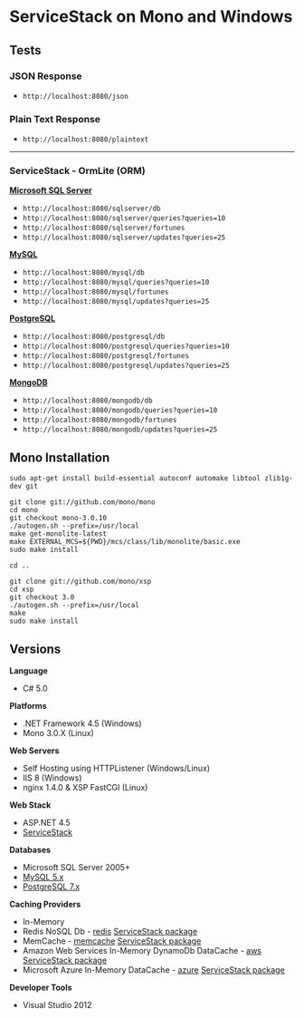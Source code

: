 # ServiceStack on Mono and Windows

## Tests

### JSON Response

* `http://localhost:8080/json`

### Plain Text Response

* `http://localhost:8080/plaintext`

---

### ServiceStack - OrmLite (ORM)

**[Microsoft SQL Server](http://www.nuget.org/packages/ServiceStack.OrmLite.SqlServer)**

* `http://localhost:8080/sqlserver/db`
* `http://localhost:8080/sqlserver/queries?queries=10`
* `http://localhost:8080/sqlserver/fortunes`
* `http://localhost:8080/sqlserver/updates?queries=25`

**[MySQL](http://www.nuget.org/packages/ServiceStack.OrmLite.MySql)**

* `http://localhost:8080/mysql/db`
* `http://localhost:8080/mysql/queries?queries=10`
* `http://localhost:8080/mysql/fortunes`
* `http://localhost:8080/mysql/updates?queries=25`

**[PostgreSQL](http://www.nuget.org/packages/ServiceStack.OrmLite.PostgreSql)**

* `http://localhost:8080/postgresql/db`
* `http://localhost:8080/postgresql/queries?queries=10`
* `http://localhost:8080/postgresql/fortunes`
* `http://localhost:8080/postgresql/updates?queries=25`

**[MongoDB](http://www.nuget.org/packages/mongocsharpdriver)**

* `http://localhost:8080/mongodb/db`
* `http://localhost:8080/mongodb/queries?queries=10`
* `http://localhost:8080/mongodb/fortunes`
* `http://localhost:8080/mongodb/updates?queries=25`

## Mono Installation

    sudo apt-get install build-essential autoconf automake libtool zlib1g-dev git

    git clone git://github.com/mono/mono
    cd mono
    git checkout mono-3.0.10
    ./autogen.sh --prefix=/usr/local
    make get-monolite-latest
    make EXTERNAL_MCS=${PWD}/mcs/class/lib/monolite/basic.exe
    sudo make install

    cd ..

    git clone git://github.com/mono/xsp
    cd xsp
    git checkout 3.0
    ./autogen.sh --prefix=/usr/local
    make
    sudo make install

## Versions

**Language**

* C# 5.0

**Platforms**

* .NET Framework 4.5 (Windows)
* Mono 3.0.X (Linux)

**Web Servers**

* Self Hosting using HTTPListener (Windows/Linux)
* IIS 8 (Windows)
* nginx 1.4.0 & XSP FastCGI (Linux)

**Web Stack**

* ASP.NET 4.5
* [ServiceStack](https://github.com/servicestack/servicestack/wiki)

**Databases**

* Microsoft SQL Server 2005+
* [MySQL 5.x](http://www.nuget.org/packages/mysql.data) 
* [PostgreSQL 7.x](http://www.nuget.org/packages/Npgsql)

**Caching Providers**

* In-Memory
* Redis NoSQL Db - [redis]()  [ServiceStack package](http://www.nuget.org/packages/ServiceStack.Redis)
* MemCache - [memcache](http://www.nuget.org/packages/EnyimMemcached)  [ServiceStack package](http://www.nuget.org/packages/ServiceStack.Caching.Memcached)
* Amazon Web Services In-Memory DynamoDb DataCache - [aws](http://www.nuget.org/packages/AWSSDK)  [ServiceStack package](http://www.nuget.org/packages/ServiceStack.Caching.AwsDynamoDb)
* Microsoft Azure In-Memory DataCache - [azure](http://www.nuget.org/packages/WindowsAzure.Caching)  [ServiceStack package](http://www.nuget.org/packages/ServiceStack.Caching.Azure)

**Developer Tools**

* Visual Studio 2012
